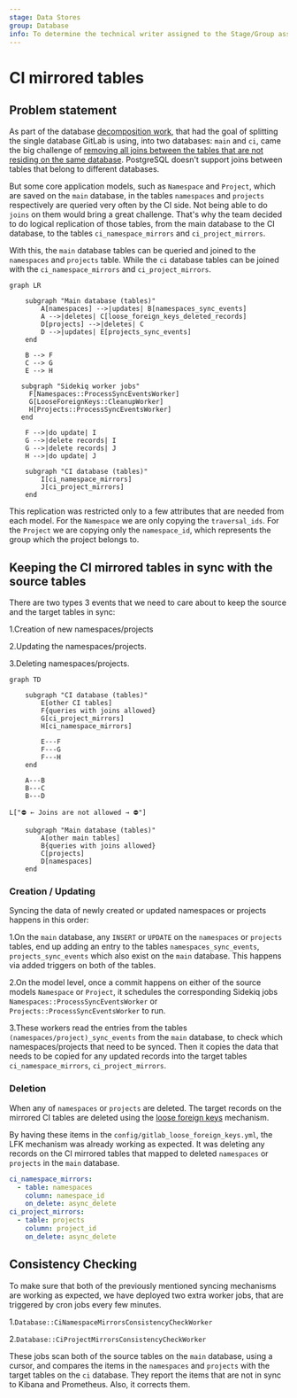 ```yaml
---
stage: Data Stores
group: Database
info: To determine the technical writer assigned to the Stage/Group associated with this page, see https://about.gitlab.com/handbook/engineering/ux/technical-writing/#assignments
---
```


# CI mirrored tables

## Problem statement

As part of the database [decomposition work](https://gitlab.com/groups/gitlab-org/-/epics/6168),
that had the goal of splitting the single database GitLab is using, into two databases: `main` and
`ci`, came the big challenge of
[removing all joins between the tables that are not residing on the same database](multiple_databases.md#removing-joins-between-ci-and-non-ci-tables).
PostgreSQL doesn't support joins between tables that belong to different databases.

But some core application models, such as `Namespace` and `Project`, which are saved on the `main`
database, in the tables `namespaces` and `projects` respectively
are queried very often by the CI side. Not being able to
do `joins` on them would bring a great challenge. That's why the team decided to do logical
replication of those tables, from the main database to the CI database, to the tables
`ci_namespace_mirrors` and `ci_project_mirrors`.

With this, the `main` database tables can be queried and joined to the `namespaces` and `projects` table.
While the `ci` database tables can be joined with the `ci_namespace_mirrors` and `ci_project_mirrors`.

```mermaid
graph LR

    subgraph "Main database (tables)"
        A[namespaces] -->|updates| B[namespaces_sync_events]
        A -->|deletes| C[loose_foreign_keys_deleted_records]
        D[projects] -->|deletes| C
        D -->|updates| E[projects_sync_events]
    end

    B --> F
    C --> G
    E --> H

   subgraph "Sidekiq worker jobs"
     F[Namespaces::ProcessSyncEventsWorker]
     G[LooseForeignKeys::CleanupWorker]
     H[Projects::ProcessSyncEventsWorker]
   end

    F -->|do update| I
    G -->|delete records| I
    G -->|delete records| J
    H -->|do update| J

    subgraph "CI database (tables)"
        I[ci_namespace_mirrors]
        J[ci_project_mirrors]
    end
```

This replication was restricted only to a few attributes that are needed from each model. For
the `Namespace` we are only copying the `traversal_ids`. For the `Project` we are
copying only the `namespace_id`, which represents the group which the project belongs to.

## Keeping the CI mirrored tables in sync with the source tables

There are two types 3 events that we need to care about to keep
the source and the target tables in sync:

1.Creation of new namespaces/projects

2.Updating the namespaces/projects.

3.Deleting namespaces/projects.

```mermaid
graph TD

    subgraph "CI database (tables)"
        E[other CI tables]
        F{queries with joins allowed}
        G[ci_project_mirrors]
        H[ci_namespace_mirrors]

        E---F
        F---G
        F---H
    end

    A---B
    B---C
    B---D

L["⛔ ← Joins are not allowed → ⛔"]

    subgraph "Main database (tables)"
        A[other main tables]
        B{queries with joins allowed}
        C[projects]
        D[namespaces]
    end
```

### Creation / Updating

Syncing the data of newly created or updated namespaces or projects happens in this
order:

1.On the `main` database, any `INSERT` or `UPDATE` on the `namespaces` or `projects` tables,
end up adding an entry to the tables `namespaces_sync_events`, `projects_sync_events` which
also exist on the `main` database. This happens via added triggers on both of the tables.

2.On the model level, once a commit happens on either of the source models `Namespace` or
`Project`, it schedules the corresponding Sidekiq jobs `Namespaces::ProcessSyncEventsWorker`
or `Projects::ProcessSyncEventsWorker` to run.

3.These workers read the entries from the tables `(namespaces/project)_sync_events`
from the `main` database, to check which namespaces/projects that need to be synced. Then
it copies the data that needs to be copied for any updated records into the target
tables `ci_namespace_mirrors`, `ci_project_mirrors`.

### Deletion

When any of `namespaces` or `projects` are deleted. The target records on the mirrored
CI tables are deleted using the [loose foreign keys](loose_foreign_keys.md) mechanism.

By having these items in the `config/gitlab_loose_foreign_keys.yml`, the LFK mechanism
was already working as expected. It was deleting any records on the CI mirrored
tables that mapped to deleted `namespaces` or `projects` in the `main` database.

```yaml
ci_namespace_mirrors:
  - table: namespaces
    column: namespace_id
    on_delete: async_delete
ci_project_mirrors:
  - table: projects
    column: project_id
    on_delete: async_delete
```

## Consistency Checking

To make sure that both of the previously mentioned syncing mechanisms are working as expected, we have
deployed two extra worker jobs, that are triggered by cron jobs every few minutes.

1.`Database::CiNamespaceMirrorsConsistencyCheckWorker`

2.`Database::CiProjectMirrorsConsistencyCheckWorker`

These jobs scan both of the source tables on the `main` database,
using a cursor, and compares the items in the `namespaces` and `projects` with the
target tables on the `ci` database. They report the items that are not in sync
to Kibana and Prometheus. Also, it corrects them.
